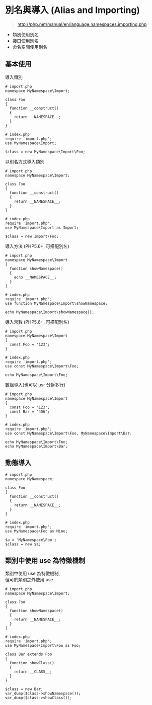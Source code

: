 # 別名與導入 (Alias and Importing)

> http://php.net/manual/en/language.namespaces.importing.php

- 類別使用別名
- 接口使用別名
- 命名空間使用別名

## 基本使用

導入類別

````
# import.php
namespace MyNamespace\Import;

class Foo
{
  function __construct()
  {
    return __NAMESPACE__;
  }
}

# index.php
require 'import.php';
use MyNamespace\Import;

$class = new MyNamespace\Import\Foo;
````

以別名方式導入類別

````
# import.php
namespace MyNamespace\Import;

class Foo
{
  function __construct()
  {
    return __NAMESPACE__;
  }
}

# index.php
require 'import.php';
use MyNamespace\Import as Import;

$class = new Import\Foo;
````

導入方法 (PHP5.6+, 可搭配別名)

````
# import.php
namespace MyNamespace\Import 
{
  function showNamespace()
  {
    echo __NAMESPACE__;
  }
}

# index.php
require 'import.php';
use function MyNamespace\Import\showNamespace;

echo MyNamespace\Import\showNamespace();
````

導入常數 (PHP5.6+, 可搭配別名)

````
# import.php
namespace MyNamespace\Import 
{
  const Foo = '123';
}

# index.php
require 'import.php';
use const MyNamespace\Import\Foo;

echo MyNamespace\Import\Foo;
````

數組導入(也可以 usr 分拆多行)

````
# import.php
namespace MyNamespace\Import 
{
  const Foo = '123';
  const Bar = '456';
}

# index.php
require 'import.php';
use const MyNamespace\Import\Foo, MyNamespace\Import\Bar;

echo MyNamespace\Import\Foo;
echo MyNamespace\Import\Bar;
````

## 動態導入

````
# import.php
namespace MyNamespace;

class Foo
{
  function __construct()
  {
    return __NAMESPACE__;
  }
}

# index.php
require 'import.php';
use MyNamespace\Foo as Mine;

$a = 'MyNamespace\Foo';
$class = new $a;
````

## 類別中使用 use 為特徵機制

類別中使用 use 為特徵機制,\
但可於類別之外使用 use

````
# import.php
namespace MyNamespace\Import;

class Foo
{
  function showNamespace()
  {
    return __NAMESPACE__;
  }
}

# index.php
require 'import.php';
use MyNamespace\Import\Foo as Foo;

class Bar extends Foo
{
  function showClass()
  {
    return __CLASS__;
  }
}

$class = new Bar;
var_dump($class->showNamespace());
var_dump($class->showClass());
````